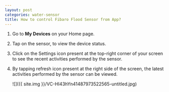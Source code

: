 ```yaml
---
layout: post
categories: water-sensor
title: How to control Fibaro Flood Sensor from App?
---
```


1. Go to **My Devices** on your Home page.

2. Tap on the sensor, to view the device status.

3. Click on the Settings icon present at the top-right corner of your screen to see the recent activities performed by the sensor.

4. By tapping refresh icon present at the right side of the screen, the latest activities performed by the sensor can be viewed.

    ![]({{ site.img }}/VC-HI43hYn41487973522565-untitled.jpg)